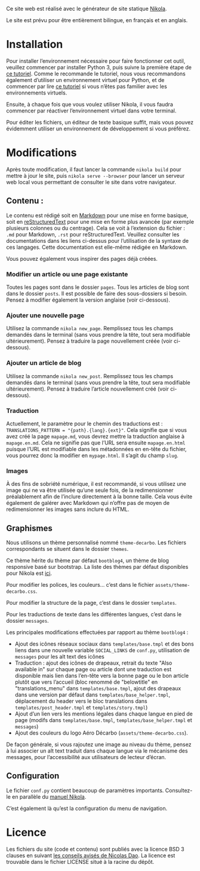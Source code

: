 Ce site web est réalisé avec le générateur de site statique [Nikola](https://getnikola.com).

Le site est prévu pour être entièrement bilingue, en français et en anglais.


# Installation

Pour installer l’environnement nécessaire pour faire fonctionner cet outil, veuillez commencer par installer Python 3, puis suivre la première étape de [ce tutoriel](https://getnikola.com/getting-started.html). Comme le recommande le tutoriel, nous vous recommandons également d’utiliser un environnement virtuel pour Python, et de commencer par lire [ce tutoriel](https://chriswarrick.com/blog/2018/09/04/python-virtual-environments/) si vous n’êtes pas familier avec les environnements virtuels.

Ensuite, à chaque fois que vous voulez utiliser Nikola, il vous faudra commencer par réactiver l’environnement virtuel dans votre terminal.

Pour éditer les fichiers, un éditeur de texte basique suffit, mais vous pouvez évidemment utiliser un environnement de développement si vous préférez.



# Modifications

Après toute modification, il faut lancer la commande `nikola build` pour mettre à jour le site, puis `nikola serve --browser` pour lancer un serveur web local vous permettant de consulter le site dans votre navigateur.


## Contenu :

Le contenu est rédigé soit en [Markdown](https://www.markdownguide.org/basic-syntax/) pour une mise en forme basique, soit en [reStructuredText](https://docutils.sourceforge.io/docs/user/rst/quickref.html) pour une mise en forme plus avancée (par exemple plusieurs colonnes ou du centrage). Cela se voit à l’extension du fichier : `.md` pour Markdown, `.rst` pour reStructuredText. Veuillez consulter les documentations dans les liens ci-dessus pour l’utilisation de la syntaxe de ces langages. Cette documentation est elle-même rédigée en Markdown.

Vous pouvez également vous inspirer des pages déjà créées.

### Modifier un article ou une page existante

Toutes les pages sont dans le dossier `pages`. Tous les articles de blog sont dans le dossier `posts`. Il est possible de faire des sous-dossiers si besoin. Pensez à modifier également la version anglaise (voir ci-dessous).

### Ajouter une nouvelle page

Utilisez la commande `nikola new_page`. Remplissez tous les champs demandés dans le terminal (sans vous prendre la tête, tout sera modifiable ultérieurement). Pensez à traduire la page nouvellement créée (voir ci-dessous).

### Ajouter un article de blog

Utilisez la commande `nikola new_post`. Remplissez tous les champs demandés dans le terminal (sans vous prendre la tête, tout sera modifiable ultérieurement). Pensez à traduire l’article nouvellement créé (voir ci-dessous).

### Traduction

Actuellement, le paramètre pour le chemin des traductions est : `TRANSLATIONS_PATTERN = "{path}.{lang}.{ext}"`. Cela signifie que si vous avez créé la page `mapage.md`, vous devrez mettre la traduction anglaise à `mapage.en.md`. Cela ne signifie pas que l’URL sera ensuite `mapage.en.html` puisque l’URL est modifiable dans les métadonnées en en-tête du fichier, vous pourrez donc la modifier en `mypage.html`. Il s’agit du champ `slug`.

### Images

À des fins de sobriété numérique, il est recommandé, si vous utilisez une image qui ne va être utilisée qu’une seule fois, de la redimensionner préalablement afin de l’inclure directement à la bonne taille. Cela vous évite également de galérer avec Markdown qui n’offre pas de moyen de redimensionner les images sans inclure du HTML.


## Graphismes

Nous utilisons un thème personnalisé nommé `theme-decarbo`. Les fichiers correspondants se situent dans le dossier `themes`.

Ce thème hérite du thème par défaut `bootblog4`, un thème de blog responsive basé sur bootstrap. La liste des thèmes par défaut disponibles pour Nikola est [ici](https://themes.getnikola.com/). 

Pour modifier les polices, les couleurs… c’est dans le fichier `assets/theme-decarbo.css`.

Pour modifier la structure de la page, c’est dans le dossier `templates`.

Pour les traductions de texte dans les différentes langues, c’est dans le dossier `messages`.

Les principales modifications effectuées par rapport au thème `bootblog4` :
- Ajout des icônes réseaux sociaux dans `templates/base.tmpl` et des bons liens dans une nouvelle variable `SOCIAL_LINKS` de `conf.py`, utilisation de `messages` pour les alt text des icônes
- Traduction : ajout des icônes de drapeaux, retrait du texte "Also available in" sur chaque page ou article dont une traduction est disponible mais lien dans l’en-tête vers la bonne page ou le bon article plutôt que vers l’accueil (bloc renommé de "belowtitle" en "translations\_menu" dans `templates/base.tmpl`, ajout des drapeaux dans une version par défaut dans `templates/base_helper.tmpl`, déplacement du header vers le bloc translations dans `templates/post_header.tmpl` et `templates/story.tmpl`)
- Ajout d’un lien vers les mentions légales dans chaque langue en pied de page (modifs dans `templates/base.tmpl`, `templates/base_helper.tmpl` et `messages`)
- Ajout des couleurs du logo Aéro Décarbo (`assets/theme-decarbo.css`).

De façon générale, si vous rajoutez une image au niveau du thème, pensez à lui associer un alt text traduit dans chaque langue via le mécanisme des messages, pour l’accessibilité aux utilisateurs de lecteur d’écran.



## Configuration

Le fichier `conf.py` contient beaucoup de paramètres importants. Consultez-le en parallèle du [manuel Nikola](https://getnikola.com/handbook.html).

C’est également là qu’est la configuration du menu de navigation.


# Licence

Les fichiers du site (code et contenu) sont publiés avec la licence BSD 3 clauses en suivant [les conseils avisés de Nicolas Dao](https://gist.github.com/nicolasdao/a7adda51f2f185e8d2700e1573d8a633). La licence est trouvable dans le fichier LICENSE situé à la racine du dépôt.
